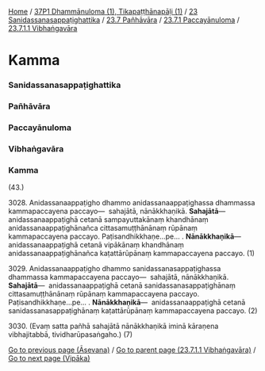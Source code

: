 
[Home](/) / [37P1 Dhammānuloma (1), Tikapaṭṭhānapāḷi (1)](/tipitaka/37P1.md) / [23 Sanidassanasappaṭighattika](/tipitaka/37P1/23.md) / [23.7 Pañhāvāra](/tipitaka/37P1/23/23.7.md) / [23.7.1 Paccayānuloma](/tipitaka/37P1/23/23.7/23.7.1.md) / [23.7.1.1 Vibhaṅgavāra](/tipitaka/37P1/23/23.7/23.7.1/23.7.1.1.md)

# Kamma

### Sanidassanasappaṭighattika

### Pañhāvāra

### Paccayānuloma

### Vibhaṅgavāra

### Kamma

(43.)

3028\. Anidassanaappaṭigho dhammo anidassanaappaṭighassa dhammassa kammapaccayena paccayo—  sahajātā, nānākkhaṇikā. **Sahajātā**—  anidassanaappaṭighā cetanā sampayuttakānaṃ khandhānaṃ anidassanaappaṭighānañca cittasamuṭṭhānānaṃ rūpānaṃ kammapaccayena paccayo. Paṭisandhikkhaṇe…pe… . **Nānākkhaṇikā**—  anidassanaappaṭighā cetanā vipākānaṃ khandhānaṃ anidassanaappaṭighānañca kaṭattārūpānaṃ kammapaccayena paccayo. (1)

3029\. Anidassanaappaṭigho dhammo sanidassanasappaṭighassa dhammassa kammapaccayena paccayo—  sahajātā, nānākkhaṇikā. **Sahajātā**—  anidassanaappaṭighā cetanā sanidassanasappaṭighānaṃ cittasamuṭṭhānānaṃ rūpānaṃ kammapaccayena paccayo. Paṭisandhikkhaṇe…pe… . **Nānākkhaṇikā**—  anidassanaappaṭighā cetanā sanidassanasappaṭighānaṃ kaṭattārūpānaṃ kammapaccayena paccayo. (2)

3030\. (Evaṃ satta pañhā sahajātā nānākkhaṇikā iminā kāraṇena vibhajitabbā, tividharūpasaṅgaho.) (7)

[Go to previous page (Āsevana)](/tipitaka/37P1/23/23.7/23.7.1/23.7.1.1/Asevana.md) / [Go to parent page (23.7.1.1 Vibhaṅgavāra)](/tipitaka/37P1/23/23.7/23.7.1/23.7.1.1.md) / [Go to next page (Vipāka)](/tipitaka/37P1/23/23.7/23.7.1/23.7.1.1/Vipaka.md)


